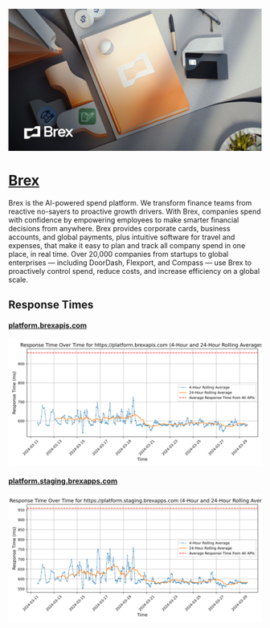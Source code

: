 [![Visit Brex](imagePreview.jpg)](https://brex.com)

# [Brex](https://brex.com)

Brex is the AI-powered spend platform. We transform finance teams from reactive no-sayers to proactive growth drivers. With Brex, companies spend with confidence by empowering employees to make smarter financial decisions from anywhere. Brex provides corporate cards, business accounts, and global payments, plus intuitive software for travel and expenses, that make it easy to plan and track all company spend in one place, in real time. Over 20,000 companies from startups to global enterprises — including DoorDash, Flexport, and Compass — use Brex to proactively control spend, reduce costs, and increase efficiency on a global scale.

## Response Times

#### [platform.brexapis.com](https://platform.brexapis.com)

![platform.brexapis.com](response-time-charts/706c6174666f726d2e62726578617069732e636f6d.svg)
#### [platform.staging.brexapps.com](https://platform.staging.brexapps.com)

![platform.staging.brexapps.com](response-time-charts/706c6174666f726d2e73746167696e672e62726578617070732e636f6d.svg)
